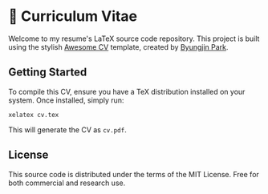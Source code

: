 # 📜 Curriculum Vitae

Welcome to my resume's LaTeX source code repository. This project is built using the stylish [Awesome CV](https://github.com/posquit0/Awesome-CV) template, created by [Byungjin Park](https://github.com/posquit0).

## Getting Started

To compile this CV, ensure you have a TeX distribution installed on your system. Once installed, simply run:

`xelatex cv.tex`

This will generate the CV as `cv.pdf`.

## License

This source code is distributed under the terms of the MIT License. Free for both commercial and research use.
